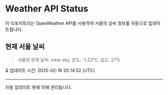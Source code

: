 
# Weather API Status

이 리포지토리는 OpenWeather API를 사용하여 서울의 날씨 정보를 자동으로 업데이트합니다.

## 현재 서울 날씨
> 서울의 현재 날씨: clear sky, 온도: -1.22°C, 습도: 27%

⏳ 업데이트 시간: 2025-02-16 20:14:52 (UTC)

---
자동 업데이트 봇에 의해 관리됩니다.
